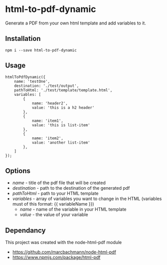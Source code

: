 # html-to-pdf-dynamic
Generate a PDF from your own html template and add variables to it.

## Installation

`npm i --save html-to-pdf-dynamic`

## Usage

```
htmlToPdfDynamic({
    name: 'testOne',
    destination: './test/output',
    pathToHtml: './test/template/template.html',
    variables: [
        {
            name: 'header2',
            value: 'this is a h2 header'
        },
        {
            name: 'item1',
            value: 'this is list-item'
        },
        {
            name: 'item2',
            value: 'another list-item'
        },
    ]
});
```

## Options

+ *name* - title of the pdf file that will be created
+ *destination* - path to the destination of the generated pdf
+ *pathToHtml* - path to your HTML template
+ *variables* - array of variables you want to change in the HTML (variables must of this format: {{ variableName }})
    + *name* - name of the variable in your HTML template
    + *value* - the value of your variable

## Dependancy
This project was created with the node-html-pdf module
- https://github.com/marcbachmann/node-html-pdf
- https://www.npmjs.com/package/html-pdf